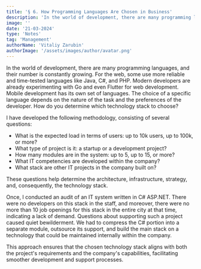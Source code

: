 ```yaml
---
title: '§ 6. How Programming Languages Are Chosen in Business'
description: 'In the world of development, there are many programming languages, and their number is constantly growing'
image: ''
date: '21-03-2024'
type: 'Notes'
tag: 'Management'
authorName: 'Vitaliy Zarubin'
authorImage: '/assets/images/author/avatar.png'
---
```


In the world of development, there are many programming languages, and their number is constantly growing. For the web, some use more reliable and time-tested languages like Java, C#, and PHP. Modern developers are already experimenting with Go and even Flutter for web development. Mobile development has its own set of languages. The choice of a specific language depends on the nature of the task and the preferences of the developer. How do you determine which technology stack to choose?

I have developed the following methodology, consisting of several questions:

- What is the expected load in terms of users: up to 10k users, up to 100k, or more?
- What type of project is it: a startup or a development project?
- How many modules are in the system: up to 5, up to 15, or more?
- What IT competencies are developed within the company?
- What stack are other IT projects in the company built on?

These questions help determine the architecture, infrastructure, strategy, and, consequently, the technology stack.

Once, I conducted an audit of an IT system written in C# ASP.NET. There were no developers on this stack in the staff, and moreover, there were no more than 10 job openings for this stack in the entire city at that time, indicating a lack of demand. Questions about supporting such a project caused quiet bewilderment. We had to compress the C# portion into a separate module, outsource its support, and build the main stack on a technology that could be maintained internally within the company.

This approach ensures that the chosen technology stack aligns with both the project's requirements and the company's capabilities, facilitating smoother development and support processes.
